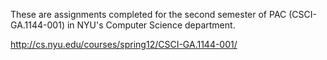 These are assignments completed for the second semester of PAC (CSCI-GA.1144-001) in NYU's Computer Science department.

http://cs.nyu.edu/courses/spring12/CSCI-GA.1144-001/
